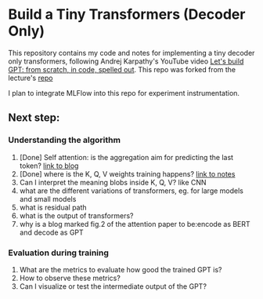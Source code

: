 # Build a Tiny Transformers (Decoder Only)
This repository contains my code and notes for implementing a tiny decoder only transformers, 
following Andrej Karpathy's YouTube video [Let's build GPT: from scratch, in code, spelled out](https://www.youtube.com/watch?v=kCc8FmEb1nY&t=6576s). 
This repo was forked from the lecture's [repo](https://github.com/karpathy/ng-video-lecture)

I plan to integrate MLFlow into this repo for experiment instrumentation.

## Next step:
### Understanding the algorithm
1. [Done] Self attention: is the aggregation aim for predicting the last token? [link to blog](notes/self_attention_what_exactly_is_the_QKV_aggregation_doing.md)
5. [Done] where is the K, Q, V weights training happens? [link to notes](notes/Is_training_of_QKV_happens_with_training_embedding.md)
6. Can I interpret the meaning blobs inside K, Q, V? like CNN
4. what are the different variations of transformers, eg. for large models and small models
2. what is residual path
3. what is the output of transformers?
4. why is a blog marked fig.2 of the attention paper to be:encode as BERT and decode as GPT



### Evaluation during training
1. What are the metrics to evaluate how good the trained GPT is?
2. How to observe these metrics?
3. Can I visualize or test the intermediate output of the GPT?